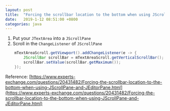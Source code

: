 ```yaml
---
layout: post
title:  "Forcing the scrollbar location to the bottom when using JScrollPane and JEditorPane"
date:   2019-1-12 08:51:00 +0800
categories: java
---
```

1. Put your `JTextArea` into a `JScrollPane`
1. Scroll in the `ChangeListener` of `JScrollPane`
```java
    mTextAreaScroll.getViewport().addChangeListener(e -> {
        JScrollBar scrollBar = mTextAreaScroll.getVerticalScrollBar();
        scrollBar.setValue(scrollBar.getMaximum());
    });
```

Reference: [https://www.experts-exchange.com/questions/20431482/Forcing-the-scrollbar-location-to-the-bottom-when-using-JScrollPane-and-JEditorPane.html](https://www.experts-exchange.com/questions/20431482/Forcing-the-scrollbar-location-to-the-bottom-when-using-JScrollPane-and-JEditorPane.html)